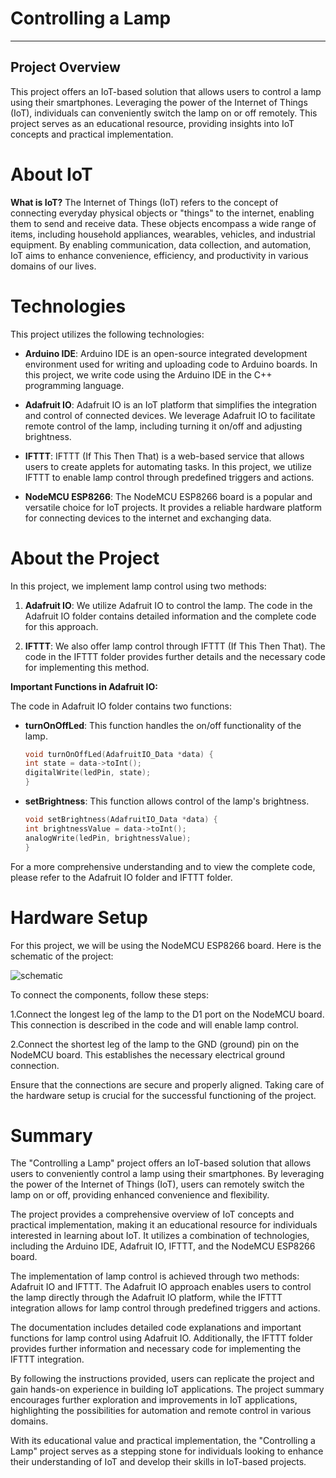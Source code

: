 # Controlling a Lamp
---

## Project Overview
This project offers an IoT-based solution that allows users to control a lamp using their smartphones. Leveraging the power of the Internet of Things (IoT), individuals can conveniently switch the lamp on or off remotely. This project serves as an educational resource, providing insights into IoT concepts and practical implementation.

# About IoT
**What is IoT?** The Internet of Things (IoT) refers to the concept of connecting everyday physical objects or "things" to the internet, enabling them to send and receive data. These objects encompass a wide range of items, including household appliances, wearables, vehicles, and industrial equipment. By enabling communication, data collection, and automation, IoT aims to enhance convenience, efficiency, and productivity in various domains of our lives.

# Technologies
This project utilizes the following technologies:

- **Arduino IDE**: Arduino IDE is an open-source integrated development environment used for writing and uploading code to Arduino boards. In this project, we write code using the Arduino IDE in the C++ programming language.

- **Adafruit IO**: Adafruit IO is an IoT platform that simplifies the integration and control of connected devices. We leverage Adafruit IO to facilitate remote control of the lamp, including turning it on/off and adjusting brightness.

- **IFTTT**: IFTTT (If This Then That) is a web-based service that allows users to create applets for automating tasks. In this project, we utilize IFTTT to enable lamp control through predefined triggers and actions.

- **NodeMCU ESP8266**: The NodeMCU ESP8266 board is a popular and versatile choice for IoT projects. It provides a reliable hardware platform for connecting devices to the internet and exchanging data.


# About the Project
In this project, we implement lamp control using two methods:

1. **Adafruit IO**: We utilize Adafruit IO to control the lamp. The code in the Adafruit IO folder contains detailed information and the complete code for this approach.

2. **IFTTT**: We also offer lamp control through IFTTT (If This Then That). The code in the IFTTT folder provides further details and the necessary code for implementing this method.

**Important Functions in Adafruit IO:**

The code in Adafruit IO folder contains two functions:

- **turnOnOffLed**: This function handles the on/off functionality of the lamp.

 	```cpp
    void turnOnOffLed(AdafruitIO_Data *data) {
    int state = data->toInt();
    digitalWrite(ledPin, state);
    } 
    

- **setBrightness**: This function allows control of the lamp's brightness.

 	```cpp
    void setBrightness(AdafruitIO_Data *data) {
    int brightnessValue = data->toInt();
    analogWrite(ledPin, brightnessValue);
    }

 For a more comprehensive understanding and to view the complete code, please refer to the Adafruit IO folder and IFTTT folder.

# Hardware Setup

For this project, we will be using the NodeMCU ESP8266 board. Here is the schematic of the project:

![schematic](C:\Users\mit\Desktop)

To connect the components, follow these steps:

1.Connect the longest leg of the lamp to the D1 port on the NodeMCU board. This connection is described in the code and will enable lamp control.

2.Connect the shortest leg of the lamp to the GND (ground) pin on the NodeMCU board. This establishes the necessary electrical ground connection.

Ensure that the connections are secure and properly aligned. Taking care of the hardware setup is crucial for the successful functioning of the project.

# Summary
The "Controlling a Lamp" project offers an IoT-based solution that allows users to conveniently control a lamp using their smartphones. By leveraging the power of the Internet of Things (IoT), users can remotely switch the lamp on or off, providing enhanced convenience and flexibility.

The project provides a comprehensive overview of IoT concepts and practical implementation, making it an educational resource for individuals interested in learning about IoT. It utilizes a combination of technologies, including the Arduino IDE, Adafruit IO, IFTTT, and the NodeMCU ESP8266 board.

The implementation of lamp control is achieved through two methods: Adafruit IO and IFTTT. The Adafruit IO approach enables users to control the lamp directly through the Adafruit IO platform, while the IFTTT integration allows for lamp control through predefined triggers and actions.

The documentation includes detailed code explanations and important functions for lamp control using Adafruit IO. Additionally, the IFTTT folder provides further information and necessary code for implementing the IFTTT integration.

By following the instructions provided, users can replicate the project and gain hands-on experience in building IoT applications. The project summary encourages further exploration and improvements in IoT applications, highlighting the possibilities for automation and remote control in various domains.

With its educational value and practical implementation, the "Controlling a Lamp" project serves as a stepping stone for individuals looking to enhance their understanding of IoT and develop their skills in IoT-based projects.
